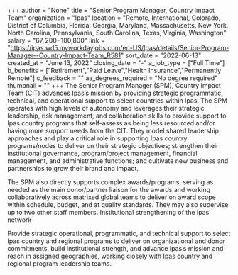 +++
author = "None"
title = "Senior Program Manager, Country Impact Team"
organization = "Ipas"
location = "Remote, International, Colorado, District of Columbia, Florida, Georgia, Maryland, Massachusetts, New York, North Carolina, Pennsylvania, South Carolina, Texas, Virginia, Washington"
salary = "$67,200-$100,800"
link = "https://ipas.wd5.myworkdayjobs.com/en-US/Ipas/details/Senior-Program-Manager--Country-Impact-Team_R581"
sort_date = "2022-06-13"
created_at = "June 13, 2022"
closing_date = "-"
a_job_type = ["Full Time"]
b_benefits = ["Retirement","Paid Leave","Health Insurance","Permanently Remote"]
c_feedback = ""
aa_degrees_required = "No degree required"
thumbnail = ""
+++
The Senior Program Manager (SPM), Country Impact Team (CIT) advances Ipas’s mission by providing strategic programmatic, technical, and operational support to select countries within Ipas. The SPM operates with high levels of autonomy and leverages their strategic leadership, risk management, and collaboration skills to provide support to Ipas country programs that self-assess as being less resourced and/or having more support needs from the CIT. They model shared leadership approaches and play a critical role in supporting Ipas country programs/nodes to deliver on their strategic objectives; strengthen their institutional governance, program/project management, financial management, and administrative functions; and cultivate new business and partnerships to grow their brand and impact.

The SPM also directly supports complex awards/programs, serving as needed as the main donor/partner liaison for the awards and working collaboratively across matrixed global teams to deliver on award scope within schedule, budget, and at quality standards. They may also supervise up to two other staff members.
Institutional strengthening of the Ipas network

Provide strategic operational, programmatic, and technical support to select Ipas country and regional programs to deliver on organizational and donor commitments, build institutional strength, and advance Ipas’s mission and reach in assigned geographies, working closely with Ipas country and regional program leadership teams.